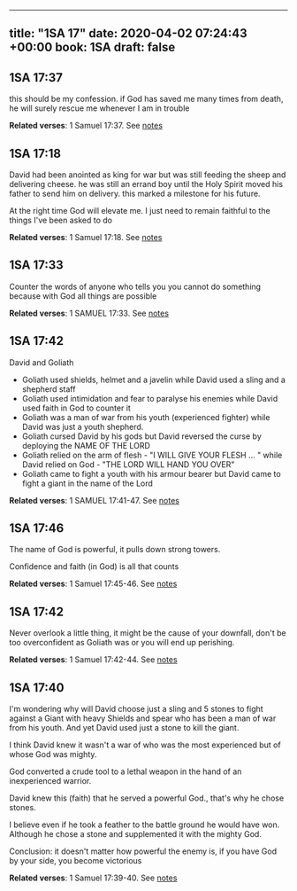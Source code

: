
---
title: "1SA 17"
date: 2020-04-02 07:24:43 +00:00
book: 1SA
draft: false
---

## 1SA 17:37

this should be my confession. if God has saved me many times from death, he will surely rescue me whenever I am in trouble

**Related verses**: 1 Samuel 17:37. See [notes](https://my.bible.com/notes/3398697244265538431)


## 1SA 17:18

David had been anointed as king for war but was still feeding the sheep and delivering cheese. he was still an errand boy until the Holy Spirit moved his father to send him on delivery. this marked a milestone for his future.

At the right time God will elevate me. I just need to remain faithful to the things I've been asked to do

**Related verses**: 1 Samuel 17:18. See [notes](https://my.bible.com/notes/3398692530446656323)


## 1SA 17:33

Counter the words of anyone who tells you you cannot do something because with God all things are possible

**Related verses**: 1 SAMUEL 17:33. See [notes](https://my.bible.com/notes/2631847791748178142)


## 1SA 17:42

David and Goliath 
- Goliath used shields, helmet and a javelin while David used a sling and a shepherd staff
- Goliath used intimidation and fear to paralyse his enemies while David used faith in God to counter it
- Goliath was a man of war from his youth (experienced fighter) while David was just a youth shepherd.
- Goliath cursed David by his gods but David reversed the curse by deploying the NAME OF THE LORD
- Goliath relied on the arm of flesh - "I WILL GIVE YOUR FLESH ... " while David relied on God - "THE LORD WILL HAND YOU OVER"
- Goliath came to fight a youth with his armour bearer but David came to fight a giant in the name of the Lord

**Related verses**: 1 SAMUEL 17:41-47. See [notes](https://my.bible.com/notes/2631579612882920234)


## 1SA 17:46

The name of God is powerful, it pulls down strong towers. 

Confidence and faith (in God) is all that counts

**Related verses**: 1 Samuel 17:45-46. See [notes](https://my.bible.com/notes/2270970203087823424)


## 1SA 17:42

Never overlook a little thing, it might be the cause of your downfall, don't be too overconfident as Goliath was or you will end up perishing.

**Related verses**: 1 Samuel 17:42-44. See [notes](https://my.bible.com/notes/2270968660036936252)


## 1SA 17:40

I'm wondering why will David choose just a sling and 5 stones to fight against a Giant with heavy Shields and spear who has been a man of war from his youth. And yet David used just a stone to kill the giant. 

I think David knew it wasn't a war of who was the most experienced but of whose God was mighty. 

God converted a crude tool to a lethal weapon in the hand of an inexperienced warrior. 

David knew this (faith) that he served a powerful God., that's why he chose stones. 

I believe even if he took a feather to the battle ground he would have won. Although he chose a stone and supplemented it with the mighty God.

Conclusion: it doesn't matter how powerful the enemy is, if you have God by your side, you become victorious

**Related verses**: 1 Samuel 17:39-40. See [notes](https://my.bible.com/notes/2270965280719757882)

